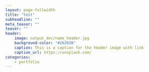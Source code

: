 ```yaml
---
layout: page-fullwidth
title: "test"
subheadline: ""
meta_teaser: ""
teaser: ""
header:
    image: output_doc/name_header.jpg
    background-color: "#262930"
    caption: This is a caption for the header image with link
    caption_url: https://unsplash.com/
categories:
    - portfolio
---
```

<div class="row">
    <div class="medium-4 columns t30">
    <img src="{{ site.urlimg }}gallery-example-4.jpg" alt="">
    </div><!-- /.medium-4.columns -->
